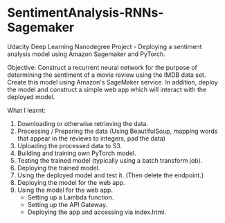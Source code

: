 # SentimentAnalysis-RNNs-Sagemaker
Udacity Deep Learning Nanodegree Project - Deploying a sentiment analysis model using Amazon Sagemaker and PyTorch.

Objective: Construct a recurrent neural network for the purpose of determining the sentiment of a movie review using the IMDB data set. Create this model using Amazon's SageMaker service. In addition, deploy the model and construct a simple web app which will interact with the deployed model.

What I learnt:

1. Downloading or otherwise retrieving the data.
2. Processing / Preparing the data (Using BeautifulSoup, mapping words that appear in the reviews to integers, pad the data)
3. Uploading the processed data to S3.
4. Building and training own PyTorch model.
5. Testing the trained model (typically using a batch transform job).
6. Deploying the trained model.
7. Using the deployed model and test it. (Then delete the endpoint.)
8. Deploying the model for the web app.
9. Using the model for the web app.
    * Setting up a Lambda function.
    * Setting up the API Gateway.
    * Deploying the app and accessing via index.html.
